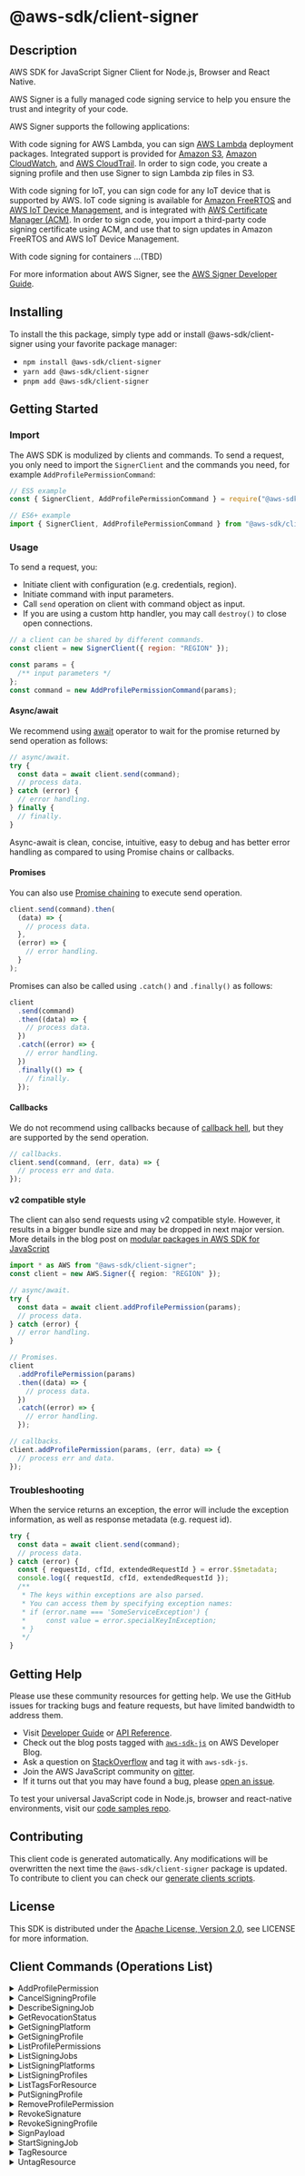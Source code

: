 <!-- generated file, do not edit directly -->

# @aws-sdk/client-signer

## Description

AWS SDK for JavaScript Signer Client for Node.js, Browser and React Native.

<p>AWS Signer is a fully managed code signing service to help you ensure the trust and
integrity of your code. </p>
<p>AWS Signer supports the following applications:</p>
<p>With code signing for AWS Lambda, you can sign <a href="http://docs.aws.amazon.com/lambda/latest/dg/">AWS
Lambda</a> deployment packages. Integrated support is provided for <a href="http://docs.aws.amazon.com/AmazonS3/latest/gsg/">Amazon S3</a>, <a href="http://docs.aws.amazon.com/AmazonCloudWatch/latest/monitoring/">Amazon
CloudWatch</a>, and <a href="http://docs.aws.amazon.com/awscloudtrail/latest/userguide/">AWS CloudTrail</a>. In order
to sign code, you create a signing profile and then use Signer to sign Lambda zip files
in S3. </p>
<p>With code signing for IoT, you can sign code for any IoT device that is supported by AWS.
IoT code signing is available for <a href="http://docs.aws.amazon.com/freertos/latest/userguide/">Amazon FreeRTOS</a> and <a href="http://docs.aws.amazon.com/iot/latest/developerguide/">AWS IoT Device Management</a>, and is integrated with <a href="http://docs.aws.amazon.com/acm/latest/userguide/">AWS Certificate Manager (ACM)</a>. In order to sign code, you import a third-party code signing
certificate using ACM, and use that to sign updates in Amazon FreeRTOS and AWS IoT Device Management. </p>
<p>With code signing for
containers …(TBD)</p>
<p>For more information about AWS Signer, see the <a href="https://docs.aws.amazon.com/signer/latest/developerguide/Welcome.html">AWS Signer Developer
Guide</a>.</p>

## Installing

To install the this package, simply type add or install @aws-sdk/client-signer
using your favorite package manager:

- `npm install @aws-sdk/client-signer`
- `yarn add @aws-sdk/client-signer`
- `pnpm add @aws-sdk/client-signer`

## Getting Started

### Import

The AWS SDK is modulized by clients and commands.
To send a request, you only need to import the `SignerClient` and
the commands you need, for example `AddProfilePermissionCommand`:

```js
// ES5 example
const { SignerClient, AddProfilePermissionCommand } = require("@aws-sdk/client-signer");
```

```ts
// ES6+ example
import { SignerClient, AddProfilePermissionCommand } from "@aws-sdk/client-signer";
```

### Usage

To send a request, you:

- Initiate client with configuration (e.g. credentials, region).
- Initiate command with input parameters.
- Call `send` operation on client with command object as input.
- If you are using a custom http handler, you may call `destroy()` to close open connections.

```js
// a client can be shared by different commands.
const client = new SignerClient({ region: "REGION" });

const params = {
  /** input parameters */
};
const command = new AddProfilePermissionCommand(params);
```

#### Async/await

We recommend using [await](https://developer.mozilla.org/en-US/docs/Web/JavaScript/Reference/Operators/await)
operator to wait for the promise returned by send operation as follows:

```js
// async/await.
try {
  const data = await client.send(command);
  // process data.
} catch (error) {
  // error handling.
} finally {
  // finally.
}
```

Async-await is clean, concise, intuitive, easy to debug and has better error handling
as compared to using Promise chains or callbacks.

#### Promises

You can also use [Promise chaining](https://developer.mozilla.org/en-US/docs/Web/JavaScript/Guide/Using_promises#chaining)
to execute send operation.

```js
client.send(command).then(
  (data) => {
    // process data.
  },
  (error) => {
    // error handling.
  }
);
```

Promises can also be called using `.catch()` and `.finally()` as follows:

```js
client
  .send(command)
  .then((data) => {
    // process data.
  })
  .catch((error) => {
    // error handling.
  })
  .finally(() => {
    // finally.
  });
```

#### Callbacks

We do not recommend using callbacks because of [callback hell](http://callbackhell.com/),
but they are supported by the send operation.

```js
// callbacks.
client.send(command, (err, data) => {
  // process err and data.
});
```

#### v2 compatible style

The client can also send requests using v2 compatible style.
However, it results in a bigger bundle size and may be dropped in next major version. More details in the blog post
on [modular packages in AWS SDK for JavaScript](https://aws.amazon.com/blogs/developer/modular-packages-in-aws-sdk-for-javascript/)

```ts
import * as AWS from "@aws-sdk/client-signer";
const client = new AWS.Signer({ region: "REGION" });

// async/await.
try {
  const data = await client.addProfilePermission(params);
  // process data.
} catch (error) {
  // error handling.
}

// Promises.
client
  .addProfilePermission(params)
  .then((data) => {
    // process data.
  })
  .catch((error) => {
    // error handling.
  });

// callbacks.
client.addProfilePermission(params, (err, data) => {
  // process err and data.
});
```

### Troubleshooting

When the service returns an exception, the error will include the exception information,
as well as response metadata (e.g. request id).

```js
try {
  const data = await client.send(command);
  // process data.
} catch (error) {
  const { requestId, cfId, extendedRequestId } = error.$$metadata;
  console.log({ requestId, cfId, extendedRequestId });
  /**
   * The keys within exceptions are also parsed.
   * You can access them by specifying exception names:
   * if (error.name === 'SomeServiceException') {
   *     const value = error.specialKeyInException;
   * }
   */
}
```

## Getting Help

Please use these community resources for getting help.
We use the GitHub issues for tracking bugs and feature requests, but have limited bandwidth to address them.

- Visit [Developer Guide](https://docs.aws.amazon.com/sdk-for-javascript/v3/developer-guide/welcome.html)
  or [API Reference](https://docs.aws.amazon.com/AWSJavaScriptSDK/v3/latest/index.html).
- Check out the blog posts tagged with [`aws-sdk-js`](https://aws.amazon.com/blogs/developer/tag/aws-sdk-js/)
  on AWS Developer Blog.
- Ask a question on [StackOverflow](https://stackoverflow.com/questions/tagged/aws-sdk-js) and tag it with `aws-sdk-js`.
- Join the AWS JavaScript community on [gitter](https://gitter.im/aws/aws-sdk-js-v3).
- If it turns out that you may have found a bug, please [open an issue](https://github.com/aws/aws-sdk-js-v3/issues/new/choose).

To test your universal JavaScript code in Node.js, browser and react-native environments,
visit our [code samples repo](https://github.com/aws-samples/aws-sdk-js-tests).

## Contributing

This client code is generated automatically. Any modifications will be overwritten the next time the `@aws-sdk/client-signer` package is updated.
To contribute to client you can check our [generate clients scripts](https://github.com/aws/aws-sdk-js-v3/tree/main/scripts/generate-clients).

## License

This SDK is distributed under the
[Apache License, Version 2.0](http://www.apache.org/licenses/LICENSE-2.0),
see LICENSE for more information.

## Client Commands (Operations List)

<details>
<summary>
AddProfilePermission
</summary>

[Command API Reference](https://docs.aws.amazon.com/AWSJavaScriptSDK/v3/latest/clients/client-signer/classes/addprofilepermissioncommand.html) / [Input](https://docs.aws.amazon.com/AWSJavaScriptSDK/v3/latest/clients/client-signer/interfaces/addprofilepermissioncommandinput.html) / [Output](https://docs.aws.amazon.com/AWSJavaScriptSDK/v3/latest/clients/client-signer/interfaces/addprofilepermissioncommandoutput.html)

</details>
<details>
<summary>
CancelSigningProfile
</summary>

[Command API Reference](https://docs.aws.amazon.com/AWSJavaScriptSDK/v3/latest/clients/client-signer/classes/cancelsigningprofilecommand.html) / [Input](https://docs.aws.amazon.com/AWSJavaScriptSDK/v3/latest/clients/client-signer/interfaces/cancelsigningprofilecommandinput.html) / [Output](https://docs.aws.amazon.com/AWSJavaScriptSDK/v3/latest/clients/client-signer/interfaces/cancelsigningprofilecommandoutput.html)

</details>
<details>
<summary>
DescribeSigningJob
</summary>

[Command API Reference](https://docs.aws.amazon.com/AWSJavaScriptSDK/v3/latest/clients/client-signer/classes/describesigningjobcommand.html) / [Input](https://docs.aws.amazon.com/AWSJavaScriptSDK/v3/latest/clients/client-signer/interfaces/describesigningjobcommandinput.html) / [Output](https://docs.aws.amazon.com/AWSJavaScriptSDK/v3/latest/clients/client-signer/interfaces/describesigningjobcommandoutput.html)

</details>
<details>
<summary>
GetRevocationStatus
</summary>

[Command API Reference](https://docs.aws.amazon.com/AWSJavaScriptSDK/v3/latest/clients/client-signer/classes/getrevocationstatuscommand.html) / [Input](https://docs.aws.amazon.com/AWSJavaScriptSDK/v3/latest/clients/client-signer/interfaces/getrevocationstatuscommandinput.html) / [Output](https://docs.aws.amazon.com/AWSJavaScriptSDK/v3/latest/clients/client-signer/interfaces/getrevocationstatuscommandoutput.html)

</details>
<details>
<summary>
GetSigningPlatform
</summary>

[Command API Reference](https://docs.aws.amazon.com/AWSJavaScriptSDK/v3/latest/clients/client-signer/classes/getsigningplatformcommand.html) / [Input](https://docs.aws.amazon.com/AWSJavaScriptSDK/v3/latest/clients/client-signer/interfaces/getsigningplatformcommandinput.html) / [Output](https://docs.aws.amazon.com/AWSJavaScriptSDK/v3/latest/clients/client-signer/interfaces/getsigningplatformcommandoutput.html)

</details>
<details>
<summary>
GetSigningProfile
</summary>

[Command API Reference](https://docs.aws.amazon.com/AWSJavaScriptSDK/v3/latest/clients/client-signer/classes/getsigningprofilecommand.html) / [Input](https://docs.aws.amazon.com/AWSJavaScriptSDK/v3/latest/clients/client-signer/interfaces/getsigningprofilecommandinput.html) / [Output](https://docs.aws.amazon.com/AWSJavaScriptSDK/v3/latest/clients/client-signer/interfaces/getsigningprofilecommandoutput.html)

</details>
<details>
<summary>
ListProfilePermissions
</summary>

[Command API Reference](https://docs.aws.amazon.com/AWSJavaScriptSDK/v3/latest/clients/client-signer/classes/listprofilepermissionscommand.html) / [Input](https://docs.aws.amazon.com/AWSJavaScriptSDK/v3/latest/clients/client-signer/interfaces/listprofilepermissionscommandinput.html) / [Output](https://docs.aws.amazon.com/AWSJavaScriptSDK/v3/latest/clients/client-signer/interfaces/listprofilepermissionscommandoutput.html)

</details>
<details>
<summary>
ListSigningJobs
</summary>

[Command API Reference](https://docs.aws.amazon.com/AWSJavaScriptSDK/v3/latest/clients/client-signer/classes/listsigningjobscommand.html) / [Input](https://docs.aws.amazon.com/AWSJavaScriptSDK/v3/latest/clients/client-signer/interfaces/listsigningjobscommandinput.html) / [Output](https://docs.aws.amazon.com/AWSJavaScriptSDK/v3/latest/clients/client-signer/interfaces/listsigningjobscommandoutput.html)

</details>
<details>
<summary>
ListSigningPlatforms
</summary>

[Command API Reference](https://docs.aws.amazon.com/AWSJavaScriptSDK/v3/latest/clients/client-signer/classes/listsigningplatformscommand.html) / [Input](https://docs.aws.amazon.com/AWSJavaScriptSDK/v3/latest/clients/client-signer/interfaces/listsigningplatformscommandinput.html) / [Output](https://docs.aws.amazon.com/AWSJavaScriptSDK/v3/latest/clients/client-signer/interfaces/listsigningplatformscommandoutput.html)

</details>
<details>
<summary>
ListSigningProfiles
</summary>

[Command API Reference](https://docs.aws.amazon.com/AWSJavaScriptSDK/v3/latest/clients/client-signer/classes/listsigningprofilescommand.html) / [Input](https://docs.aws.amazon.com/AWSJavaScriptSDK/v3/latest/clients/client-signer/interfaces/listsigningprofilescommandinput.html) / [Output](https://docs.aws.amazon.com/AWSJavaScriptSDK/v3/latest/clients/client-signer/interfaces/listsigningprofilescommandoutput.html)

</details>
<details>
<summary>
ListTagsForResource
</summary>

[Command API Reference](https://docs.aws.amazon.com/AWSJavaScriptSDK/v3/latest/clients/client-signer/classes/listtagsforresourcecommand.html) / [Input](https://docs.aws.amazon.com/AWSJavaScriptSDK/v3/latest/clients/client-signer/interfaces/listtagsforresourcecommandinput.html) / [Output](https://docs.aws.amazon.com/AWSJavaScriptSDK/v3/latest/clients/client-signer/interfaces/listtagsforresourcecommandoutput.html)

</details>
<details>
<summary>
PutSigningProfile
</summary>

[Command API Reference](https://docs.aws.amazon.com/AWSJavaScriptSDK/v3/latest/clients/client-signer/classes/putsigningprofilecommand.html) / [Input](https://docs.aws.amazon.com/AWSJavaScriptSDK/v3/latest/clients/client-signer/interfaces/putsigningprofilecommandinput.html) / [Output](https://docs.aws.amazon.com/AWSJavaScriptSDK/v3/latest/clients/client-signer/interfaces/putsigningprofilecommandoutput.html)

</details>
<details>
<summary>
RemoveProfilePermission
</summary>

[Command API Reference](https://docs.aws.amazon.com/AWSJavaScriptSDK/v3/latest/clients/client-signer/classes/removeprofilepermissioncommand.html) / [Input](https://docs.aws.amazon.com/AWSJavaScriptSDK/v3/latest/clients/client-signer/interfaces/removeprofilepermissioncommandinput.html) / [Output](https://docs.aws.amazon.com/AWSJavaScriptSDK/v3/latest/clients/client-signer/interfaces/removeprofilepermissioncommandoutput.html)

</details>
<details>
<summary>
RevokeSignature
</summary>

[Command API Reference](https://docs.aws.amazon.com/AWSJavaScriptSDK/v3/latest/clients/client-signer/classes/revokesignaturecommand.html) / [Input](https://docs.aws.amazon.com/AWSJavaScriptSDK/v3/latest/clients/client-signer/interfaces/revokesignaturecommandinput.html) / [Output](https://docs.aws.amazon.com/AWSJavaScriptSDK/v3/latest/clients/client-signer/interfaces/revokesignaturecommandoutput.html)

</details>
<details>
<summary>
RevokeSigningProfile
</summary>

[Command API Reference](https://docs.aws.amazon.com/AWSJavaScriptSDK/v3/latest/clients/client-signer/classes/revokesigningprofilecommand.html) / [Input](https://docs.aws.amazon.com/AWSJavaScriptSDK/v3/latest/clients/client-signer/interfaces/revokesigningprofilecommandinput.html) / [Output](https://docs.aws.amazon.com/AWSJavaScriptSDK/v3/latest/clients/client-signer/interfaces/revokesigningprofilecommandoutput.html)

</details>
<details>
<summary>
SignPayload
</summary>

[Command API Reference](https://docs.aws.amazon.com/AWSJavaScriptSDK/v3/latest/clients/client-signer/classes/signpayloadcommand.html) / [Input](https://docs.aws.amazon.com/AWSJavaScriptSDK/v3/latest/clients/client-signer/interfaces/signpayloadcommandinput.html) / [Output](https://docs.aws.amazon.com/AWSJavaScriptSDK/v3/latest/clients/client-signer/interfaces/signpayloadcommandoutput.html)

</details>
<details>
<summary>
StartSigningJob
</summary>

[Command API Reference](https://docs.aws.amazon.com/AWSJavaScriptSDK/v3/latest/clients/client-signer/classes/startsigningjobcommand.html) / [Input](https://docs.aws.amazon.com/AWSJavaScriptSDK/v3/latest/clients/client-signer/interfaces/startsigningjobcommandinput.html) / [Output](https://docs.aws.amazon.com/AWSJavaScriptSDK/v3/latest/clients/client-signer/interfaces/startsigningjobcommandoutput.html)

</details>
<details>
<summary>
TagResource
</summary>

[Command API Reference](https://docs.aws.amazon.com/AWSJavaScriptSDK/v3/latest/clients/client-signer/classes/tagresourcecommand.html) / [Input](https://docs.aws.amazon.com/AWSJavaScriptSDK/v3/latest/clients/client-signer/interfaces/tagresourcecommandinput.html) / [Output](https://docs.aws.amazon.com/AWSJavaScriptSDK/v3/latest/clients/client-signer/interfaces/tagresourcecommandoutput.html)

</details>
<details>
<summary>
UntagResource
</summary>

[Command API Reference](https://docs.aws.amazon.com/AWSJavaScriptSDK/v3/latest/clients/client-signer/classes/untagresourcecommand.html) / [Input](https://docs.aws.amazon.com/AWSJavaScriptSDK/v3/latest/clients/client-signer/interfaces/untagresourcecommandinput.html) / [Output](https://docs.aws.amazon.com/AWSJavaScriptSDK/v3/latest/clients/client-signer/interfaces/untagresourcecommandoutput.html)

</details>
